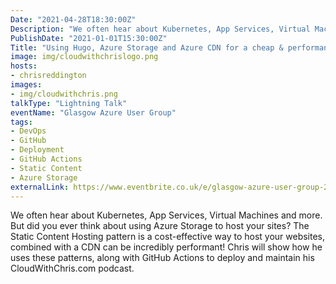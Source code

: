 ```yaml
---
Date: "2021-04-28T18:30:00Z"
Description: "We often hear about Kubernetes, App Services, Virtual Machines and more. But did you ever think about using Azure Storage to host your sites? The Static Content Hosting pattern is a cost-effective way to host your websites, combined with a CDN can be incredibly performant! Chris will show how he uses these patterns, along with GitHub Actions to deploy and maintain his CloudWithChris.com podcast."
PublishDate: "2021-01-01T15:30:00Z"
Title: "Using Hugo, Azure Storage and Azure CDN for a cheap & performant site on Azure"
image: img/cloudwithchrislogo.png
hosts:
- chrisreddington
images:
- img/cloudwithchris.png
talkType: "Lightning Talk"
eventName: "Glasgow Azure User Group"
tags:
- DevOps
- GitHub
- Deployment
- GitHub Actions
- Static Content
- Azure Storage
externalLink: https://www.eventbrite.co.uk/e/glasgow-azure-user-group-24-tickets-143276745603
---
```

We often hear about Kubernetes, App Services, Virtual Machines and more. But did you ever think about using Azure Storage to host your sites? The Static Content Hosting pattern is a cost-effective way to host your websites, combined with a CDN can be incredibly performant! Chris will show how he uses these patterns, along with GitHub Actions to deploy and maintain his CloudWithChris.com podcast.